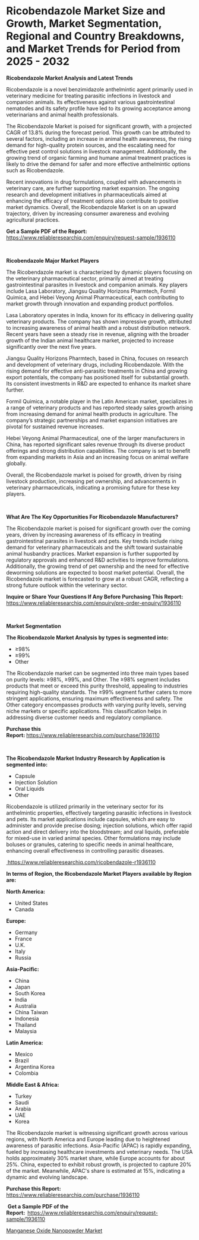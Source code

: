 <p><h1>Ricobendazole Market Size and Growth, Market Segmentation, Regional and Country Breakdowns, and Market Trends for Period from 2025 -  2032</h1></p><p><strong>Ricobendazole Market Analysis and Latest Trends</strong></p>
<p><p>Ricobendazole is a novel benzimidazole anthelmintic agent primarily used in veterinary medicine for treating parasitic infections in livestock and companion animals. Its effectiveness against various gastrointestinal nematodes and its safety profile have led to its growing acceptance among veterinarians and animal health professionals. </p><p>The Ricobendazole Market is poised for significant growth, with a projected CAGR of 13.8% during the forecast period. This growth can be attributed to several factors, including an increase in animal health awareness, the rising demand for high-quality protein sources, and the escalating need for effective pest control solutions in livestock management. Additionally, the growing trend of organic farming and humane animal treatment practices is likely to drive the demand for safer and more effective anthelmintic options such as Ricobendazole.</p><p>Recent innovations in drug formulations, coupled with advancements in veterinary care, are further supporting market expansion. The ongoing research and development initiatives in pharmaceuticals aimed at enhancing the efficacy of treatment options also contribute to positive market dynamics. Overall, the Ricobendazole Market is on an upward trajectory, driven by increasing consumer awareness and evolving agricultural practices.</p></p>
<p><strong>Get a Sample PDF of the Report:&nbsp;</strong> <a href="https://www.reliableresearchiq.com/enquiry/request-sample/1936110?utm_campaign=2185&utm_medium=2&utm_source=Github&utm_content=ia&utm_term=01022025&utm_id=ricobendazole">https://www.reliableresearchiq.com/enquiry/request-sample/1936110</a></p>
<p>&nbsp;</p>
<p><strong>Ricobendazole Major Market Players</strong></p>
<p><p>The Ricobendazole market is characterized by dynamic players focusing on the veterinary pharmaceutical sector, primarily aimed at treating gastrointestinal parasites in livestock and companion animals. Key players include Lasa Laboratory, Jiangsu Quality Horizons Pharmtech, Formil Quimica, and Hebei Veyong Animal Pharmaceutical, each contributing to market growth through innovation and expanding product portfolios.</p><p>Lasa Laboratory operates in India, known for its efficacy in delivering quality veterinary products. The company has shown impressive growth, attributed to increasing awareness of animal health and a robust distribution network. Recent years have seen a steady rise in revenue, aligning with the broader growth of the Indian animal healthcare market, projected to increase significantly over the next five years.</p><p>Jiangsu Quality Horizons Pharmtech, based in China, focuses on research and development of veterinary drugs, including Ricobendazole. With the rising demand for effective anti-parasitic treatments in China and growing export potentials, the company has positioned itself for substantial growth. Its consistent investments in R&D are expected to enhance its market share further.</p><p>Formil Quimica, a notable player in the Latin American market, specializes in a range of veterinary products and has reported steady sales growth arising from increasing demand for animal health products in agriculture. The company’s strategic partnerships and market expansion initiatives are pivotal for sustained revenue increases.</p><p>Hebei Veyong Animal Pharmaceutical, one of the larger manufacturers in China, has reported significant sales revenue through its diverse product offerings and strong distribution capabilities. The company is set to benefit from expanding markets in Asia and an increasing focus on animal welfare globally.</p><p>Overall, the Ricobendazole market is poised for growth, driven by rising livestock production, increasing pet ownership, and advancements in veterinary pharmaceuticals, indicating a promising future for these key players.</p></p>
<p>&nbsp;</p>
<p><strong>What Are The Key Opportunities For Ricobendazole Manufacturers?</strong></p>
<p><p>The Ricobendazole market is poised for significant growth over the coming years, driven by increasing awareness of its efficacy in treating gastrointestinal parasites in livestock and pets. Key trends include rising demand for veterinary pharmaceuticals and the shift toward sustainable animal husbandry practices. Market expansion is further supported by regulatory approvals and enhanced R&D activities to improve formulations. Additionally, the growing trend of pet ownership and the need for effective deworming solutions are expected to boost market potential. Overall, the Ricobendazole market is forecasted to grow at a robust CAGR, reflecting a strong future outlook within the veterinary sector.</p></p>
<p><strong>Inquire or Share Your Questions If Any Before Purchasing This Report:</strong> <a href="https://www.reliableresearchiq.com/enquiry/pre-order-enquiry/1936110?utm_campaign=2185&utm_medium=2&utm_source=Github&utm_content=ia&utm_term=01022025&utm_id=ricobendazole">https://www.reliableresearchiq.com/enquiry/pre-order-enquiry/1936110</a></p>
<p>&nbsp;</p>
<p><strong>Market Segmentation</strong></p>
<p><strong>The Ricobendazole Market Analysis by types is segmented into:</strong></p>
<p><ul><li>≥98%</li><li>≥99%</li><li>Other</li></ul></p>
<p><p>The Ricobendazole market can be segmented into three main types based on purity levels: ≥98%, ≥99%, and Other. The ≥98% segment includes products that meet or exceed this purity threshold, appealing to industries requiring high-quality standards. The ≥99% segment further caters to more stringent applications, ensuring maximum effectiveness and safety. The Other category encompasses products with varying purity levels, serving niche markets or specific applications. This classification helps in addressing diverse customer needs and regulatory compliance.</p></p>
<p><strong>Purchase this Report:&nbsp;</strong><a href="https://www.reliableresearchiq.com/purchase/1936110?utm_campaign=2185&utm_medium=2&utm_source=Github&utm_content=ia&utm_term=01022025&utm_id=ricobendazole">https://www.reliableresearchiq.com/purchase/1936110</a></p>
<p>&nbsp;</p>
<p><strong>The Ricobendazole Market Industry Research by Application is segmented into:</strong></p>
<p><ul><li>Capsule</li><li>Injection Solution</li><li>Oral Liquids</li><li>Other</li></ul></p>
<p><p>Ricobendazole is utilized primarily in the veterinary sector for its anthelmintic properties, effectively targeting parasitic infections in livestock and pets. Its market applications include capsules, which are easy to administer and provide precise dosing; injection solutions, which offer rapid action and direct delivery into the bloodstream; and oral liquids, preferable for mixed-use in varied animal species. Other formulations may include boluses or granules, catering to specific needs in animal healthcare, enhancing overall effectiveness in controlling parasitic diseases.</p></p>
<p><a href="https://www.reliableresearchiq.com/ricobendazole-r1936110?utm_campaign=2185&utm_medium=2&utm_source=Github&utm_content=ia&utm_term=01022025&utm_id=ricobendazole">&nbsp;https://www.reliableresearchiq.com/ricobendazole-r1936110</a></p>
<p><strong>In terms of Region, the Ricobendazole Market Players available by Region are:</strong></p>
<p>
    <p> <strong> North America: </strong>
        <ul>
            <li>United States</li>
            <li>Canada</li>
        </ul>
        </p> 
    <p> <strong> Europe: </strong>
        <ul>
            <li>Germany</li>
            <li>France</li>
            <li>U.K.</li>
            <li>Italy</li>
            <li>Russia</li>
        </ul>
        </p> 
    <p> <strong> Asia-Pacific: </strong>
        <ul>
            <li>China</li>
            <li>Japan</li>
            <li>South Korea</li>
            <li>India</li>
            <li>Australia</li>
            <li>China Taiwan</li>
            <li>Indonesia</li>
            <li>Thailand</li>
            <li>Malaysia</li>
        </ul>
        </p> 
    <p> <strong> Latin America: </strong>
        <ul>
            <li>Mexico</li>
            <li>Brazil</li>
            <li>Argentina Korea</li>
            <li>Colombia</li>
        </ul>
        </p> 
    <p> <strong> Middle East & Africa: </strong>
        <ul>
            <li>Turkey</li>
            <li>Saudi</li>
            <li>Arabia</li>
            <li>UAE</li>
            <li>Korea</li>
        </ul>
    </p>
    </p>
<p><p>The Ricobendazole market is witnessing significant growth across various regions, with North America and Europe leading due to heightened awareness of parasitic infections. Asia-Pacific (APAC) is rapidly expanding, fueled by increasing healthcare investments and veterinary needs. The USA holds approximately 30% market share, while Europe accounts for about 25%. China, expected to exhibit robust growth, is projected to capture 20% of the market. Meanwhile, APAC's share is estimated at 15%, indicating a dynamic and evolving landscape.</p></p>
<p><strong>Purchase this Report: </strong><a href="https://www.reliableresearchiq.com/purchase/1936110?utm_campaign=2185&utm_medium=2&utm_source=Github&utm_content=ia&utm_term=01022025&utm_id=ricobendazole">https://www.reliableresearchiq.com/purchase/1936110</a></p>
<p>&nbsp;<strong>Get a Sample PDF of the Report:&nbsp;&nbsp;</strong><a href="https://www.reliableresearchiq.com/enquiry/request-sample/1936110?utm_campaign=2185&utm_medium=2&utm_source=Github&utm_content=ia&utm_term=01022025&utm_id=ricobendazole">https://www.reliableresearchiq.com/enquiry/request-sample/1936110</a></p>
<p><strong></strong></p>
<p><p><a href="https://github.com/petbigbeepjn/Market-Research-Report-List-1/blob/main/manganese-oxide-nanopowder-market.md?utm_campaign=2185&utm_medium=2&utm_source=Github&utm_content=ia&utm_term=01022025&utm_id=ricobendazole">Manganese Oxide Nanopowder Market</a></p></p>